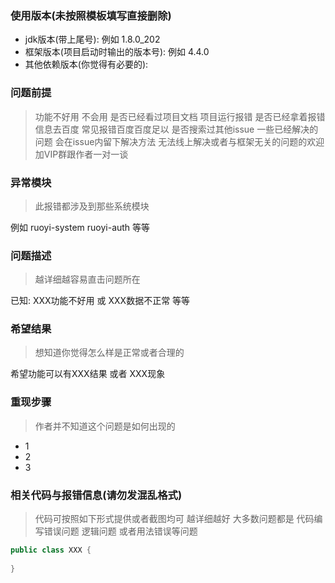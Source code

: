 ### 使用版本(未按照模板填写直接删除)

- jdk版本(带上尾号): 例如 1.8.0_202
- 框架版本(项目启动时输出的版本号): 例如 4.4.0
- 其他依赖版本(你觉得有必要的):

### 问题前提

> 功能不好用 不会用 是否已经看过项目文档
> 项目运行报错 是否已经拿着报错信息去百度 常见报错百度百度足以
> 是否搜索过其他issue 一些已经解决的问题 会在issue内留下解决方法
> 无法线上解决或者与框架无关的问题的欢迎加VIP群跟作者一对一谈

### 异常模块

> 此报错都涉及到那些系统模块

例如 ruoyi-system ruoyi-auth 等等

### 问题描述

> 越详细越容易直击问题所在

已知: XXX功能不好用 或 XXX数据不正常 等等

### 希望结果

> 想知道你觉得怎么样是正常或者合理的

希望功能可以有XXX结果 或者 XXX现象

### 重现步骤

> 作者并不知道这个问题是如何出现的

- 1
- 2
- 3

### 相关代码与报错信息(请勿发混乱格式)

> 代码可按照如下形式提供或者截图均可 越详细越好 
> 大多数问题都是 代码编写错误问题 逻辑问题 或者用法错误等问题

```java
public class XXX {
    
}
```